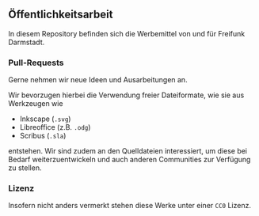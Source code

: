 ## Öffentlichkeitsarbeit

In diesem Repository befinden sich die Werbemittel von und für Freifunk Darmstadt.

### Pull-Requests

Gerne nehmen wir neue Ideen und Ausarbeitungen an.

Wir bevorzugen hierbei die Verwendung freier Dateiformate, wie sie aus Werkzeugen wie
* Inkscape (`.svg`)
* Libreoffice (z.B. `.odg`)
* Scribus (`.sla`)

entstehen. Wir sind zudem an den Quelldateien interessiert, um diese bei Bedarf
weiterzuentwickeln und auch anderen Communities zur Verfügung zu stellen.

### Lizenz

Insofern nicht anders vermerkt stehen diese Werke unter einer `CC0` Lizenz.
